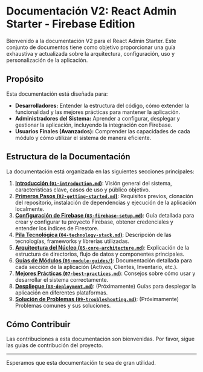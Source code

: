 
# Documentación V2: React Admin Starter - Firebase Edition

Bienvenido a la documentación V2 para el React Admin Starter. Este conjunto de documentos tiene como objetivo proporcionar una guía exhaustiva y actualizada sobre la arquitectura, configuración, uso y personalización de la aplicación.

## Propósito

Esta documentación está diseñada para:

*   **Desarrolladores:** Entender la estructura del código, cómo extender la funcionalidad y las mejores prácticas para mantener la aplicación.
*   **Administradores del Sistema:** Aprender a configurar, desplegar y gestionar la aplicación, incluyendo la integración con Firebase.
*   **Usuarios Finales (Avanzados):** Comprender las capacidades de cada módulo y cómo utilizar el sistema de manera eficiente.

## Estructura de la Documentación

La documentación está organizada en las siguientes secciones principales:

1.  [**Introducción (`01-introduction.md`)**](./01-introduction.md): Visión general del sistema, características clave, casos de uso y público objetivo.
2.  [**Primeros Pasos (`02-getting-started.md`)**](./02-getting-started.md): Requisitos previos, clonación del repositorio, instalación de dependencias y ejecución de la aplicación localmente.
3.  [**Configuración de Firebase (`03-firebase-setup.md`)**](./03-firebase-setup.md): Guía detallada para crear y configurar tu proyecto Firebase, obtener credenciales y entender los índices de Firestore.
4.  [**Pila Tecnológica (`04-technology-stack.md`)**](./04-technology-stack.md): Descripción de las tecnologías, frameworks y librerías utilizadas.
5.  [**Arquitectura del Núcleo (`05-core-architecture.md`)**](./05-core-architecture.md): Explicación de la estructura de directorios, flujo de datos y componentes principales.
6.  [**Guías de Módulos (`06-module-guides/`)**](./06-module-guides/README.md): Documentación detallada para cada sección de la aplicación (Activos, Clientes, Inventario, etc.).
7.  [**Mejores Prácticas (`07-best-practices.md`)**](./07-best-practices.md): Consejos sobre cómo usar y desarrollar el sistema correctamente.
8.  [**Despliegue (`08-deployment.md`)**](./08-deployment.md): (Próximamente) Guías para desplegar la aplicación en diferentes plataformas.
9.  [**Solución de Problemas (`09-troubleshooting.md`)**](./09-troubleshooting.md): (Próximamente) Problemas comunes y sus soluciones.

## Cómo Contribuir

Las contribuciones a esta documentación son bienvenidas. Por favor, sigue las guías de contribución del proyecto.

---

Esperamos que esta documentación te sea de gran utilidad.
